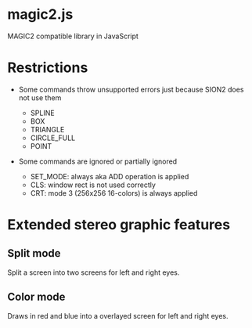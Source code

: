 # magic2.js
MAGIC2 compatible library in JavaScript

# Restrictions
- Some commands throw unsupported errors just because SION2 does not use them
  - SPLINE
  - BOX
  - TRIANGLE
  - CIRCLE_FULL
  - POINT

- Some commands are ignored or partially ignored
  - SET_MODE: always aka ADD operation is applied
  - CLS: window rect is not used correctly
  - CRT: mode 3 (256x256 16-colors) is always applied

# Extended stereo graphic features

## Split mode
Split a screen into two screens for left and right eyes.

## Color mode
Draws in red and blue into a overlayed screen for left and right eyes.